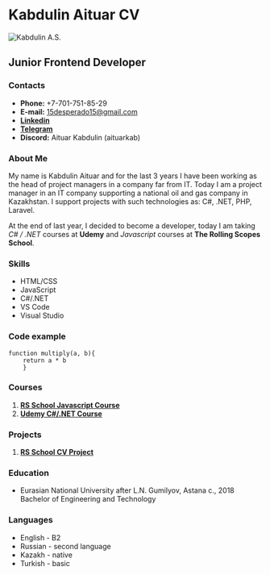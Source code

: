 # Kabdulin Aituar CV
![Kabdulin A.S.](https://ltdfoto.ru/images/2023/03/06/Aituar.jpg)

## Junior Frontend Developer

### Contacts
- **Phone:** +7-701-751-85-29
- **E-mail:** 15desperado15@gmail.com
- [**Linkedin**](https://www.linkedin.com/in/aituarkab/)
- [**Telegram**](https://t.me/aituarkab)
- **Discord:** Aituar Kabdulin (aituarkab)

### About Me 
My name is Kabdulin Aituar and for the last 3 years I have been working as the head of project managers in a company far from IT. Today I am a project manager in an IT company supporting a national oil and gas company in Kazakhstan. I support projects with such technologies as: С#, .NET, PHP, Laravel. 

At the end of last year, I decided to become a developer, today I am taking *C# / .NET* courses at **Udemy** and *Javascript* courses at **The Rolling Scopes School**.

### Skills
- HTML/CSS
- JavaScript
- C#/.NET
- VS Code
- Visual Studio

### Code example
    function multiply(a, b){
        return a * b
        }

### Courses
1. [**RS School Javascript Course**](https://app.rs.school/)
2. [**Udemy C#/.NET Course**](https://www.udemy.com/course/csharp-ru/)

### Projects
1. [**RS School CV Project**](https://github.com/aituarkab/rsschool-cv)

### Education
- Eurasian National University after L.N. Gumilyov, Astana c., 2018
Bachelor of Engineering and Technology

### Languages
- English - B2
- Russian - second language
- Kazakh - native
- Turkish - basic